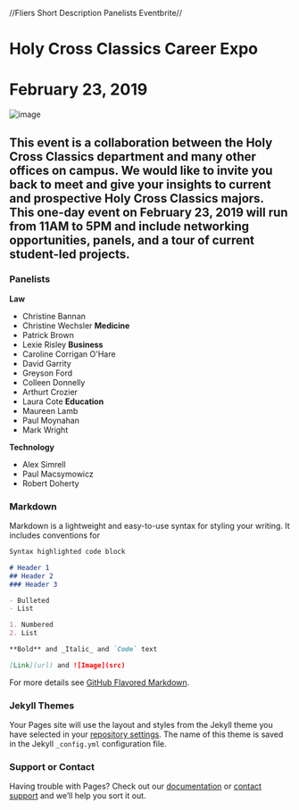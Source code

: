 //Fliers
  Short Description
  Panelists
  Eventbrite//
  

# Holy Cross Classics Career Expo
# February 23, 2019
![image](https://user-images.githubusercontent.com/32398864/47621547-d1569d00-dacf-11e8-88eb-c08b03a96d8e.jpg)

## This event is a collaboration between the Holy Cross Classics department and many other offices on campus. We would like to invite you back to meet and give your insights to current and prospective Holy Cross Classics majors. This one-day event on February 23, 2019 will run from 11AM to 5PM and include networking opportunities, panels, and a tour of current student-led projects.

### Panelists
**Law**
- Christine Bannan
- Christine Wechsler
**Medicine**
- Patrick Brown
- Lexie Risley
**Business**
- Caroline Corrigan O'Hare
- David Garrity
- Greyson Ford
- Colleen Donnelly
- Arthurt Crozier
- Laura Cote
**Education**
- Maureen Lamb
- Paul Moynahan
- Mark Wright

**Technology**
- Alex Simrell
- Paul Macsymowicz
- Robert Doherty


### Markdown

Markdown is a lightweight and easy-to-use syntax for styling your writing. It includes conventions for

```markdown
Syntax highlighted code block

# Header 1
## Header 2
### Header 3

- Bulleted
- List

1. Numbered
2. List

**Bold** and _Italic_ and `Code` text

[Link](url) and ![Image](src)
```

For more details see [GitHub Flavored Markdown](https://guides.github.com/features/mastering-markdown/).

### Jekyll Themes

Your Pages site will use the layout and styles from the Jekyll theme you have selected in your [repository settings](https://github.com/hcclassicscareer/careerexpo/settings). The name of this theme is saved in the Jekyll `_config.yml` configuration file.

### Support or Contact

Having trouble with Pages? Check out our [documentation](https://help.github.com/categories/github-pages-basics/) or [contact support](https://github.com/contact) and we’ll help you sort it out.
